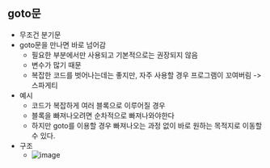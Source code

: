 ## goto문
  * 무조건 분기문
  * goto문을 만나면 바로 넘어감
    - 필요한 부분에서만 사용되고 기본적으로는 권장되지 않음
    - 변수가 많기 때문
    - 복잡한 코드를 벗어나는데는 좋지만, 자주 사용할 경우 프로그램이 꼬여버림 -> 스파게티
  * 예시
    - 코드가 복잡하게 여러 블록으로 이루어질 경우
    - 블록을 빠져나오려면 순차적으로 빠져나와야한다
    - 하지만 goto를 이용할 경우 빠져나오는 과정 없이 바로 원하는 목적지로 이동할 수 있다.
  * 구조
    - ![image](https://user-images.githubusercontent.com/98008421/167577556-0e30bc15-6725-4efb-8f9d-c5e4b3a01b1a.png)
   
